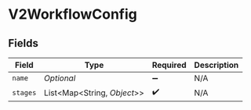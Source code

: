 # V2WorkflowConfig


## Fields

| Field                       | Type                        | Required                    | Description                 |
| --------------------------- | --------------------------- | --------------------------- | --------------------------- |
| `name`                      | *Optional<String>*          | :heavy_minus_sign:          | N/A                         |
| `stages`                    | List<Map<String, *Object*>> | :heavy_check_mark:          | N/A                         |